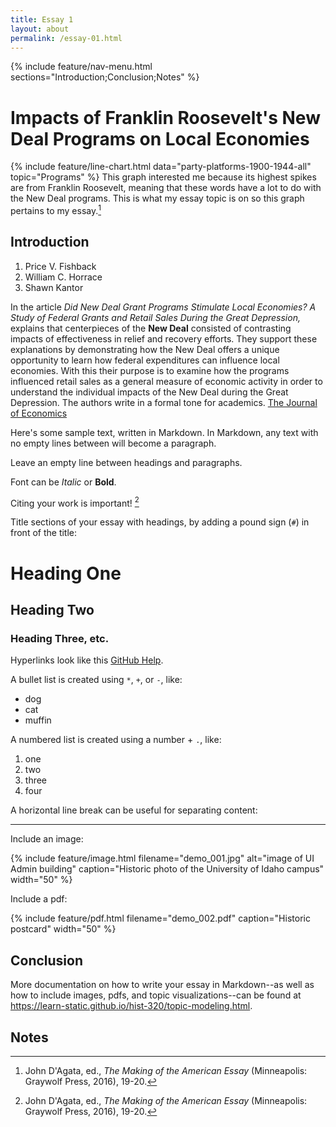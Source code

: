 ```yaml
---
title: Essay 1
layout: about
permalink: /essay-01.html
---
```


{% include feature/nav-menu.html sections="Introduction;Conclusion;Notes" %}

# Impacts of Franklin Roosevelt's New Deal Programs on Local Economies

{% include feature/line-chart.html data="party-platforms-1900-1944-all" topic="Programs" %}
This graph interested me because its highest spikes are from Franklin Roosevelt, meaning that these words have a lot to do with the New Deal programs. This is what my essay topic is on so this graph pertains to my essay.[^1] 

## Introduction

1. Price V. Fishback
2. William C. Horrace
3. Shawn Kantor

In the article *Did New Deal Grant Programs Stimulate Local Economies? A Study of Federal Grants and Retail Sales During the Great Depression,* explains that centerpieces of the **New Deal** consisted of contrasting impacts of effectiveness in relief and recovery efforts. They support these explanations by demonstrating how the New Deal offers a unique opportunity to learn how federal expenditures can influence local economies. With this their purpose is to examine how the programs influenced retail sales as a general measure of economic activity in order to understand the individual impacts of the New Deal during the Great Depression. The authors write in a formal tone for academics.
[The Journal of Economics](https://www-jstor-org.uidaho.idm.oclc.org/stable/3875042?seq=1#metadata_info_tab_contents)

Here's some sample text, written in Markdown.
In Markdown, any text with no empty lines between will become a paragraph.

Leave an empty line between headings and paragraphs.

Font can be *Italic* or **Bold**.

Citing your work is important! [^1]

Title sections of your essay with headings, by adding a pound sign (`#`) in front of the title:

# Heading One

## Heading Two

### Heading Three, etc.

Hyperlinks look like this [GitHub Help](https://help.github.com/).

A bullet list is created using `*`, `+`, or `-`, like:

- dog
- cat
- muffin

A numbered list is created using a number + `.`, like:

1. one
2. two
6. three
2. four

A horizontal line break can be useful for separating content:

----

Include an image:

{% include feature/image.html filename="demo_001.jpg" alt="image of UI Admin building" caption="Historic photo of the University of Idaho campus" width="50" %}

Include a pdf:

{% include feature/pdf.html filename="demo_002.pdf" caption="Historic postcard" width="50" %}

## Conclusion

More documentation on how to write your essay in Markdown--as well as how to include images, pdfs, and topic visualizations--can be found at <https://learn-static.github.io/hist-320/topic-modeling.html>.

## Notes

[^1]: John D'Agata, ed., *The Making of the American Essay* (Minneapolis: Graywolf Press, 2016), 19-20.

[^1]: Katie Kitamura, A Separation (New York: Riverhead Books, 2017), 25.

